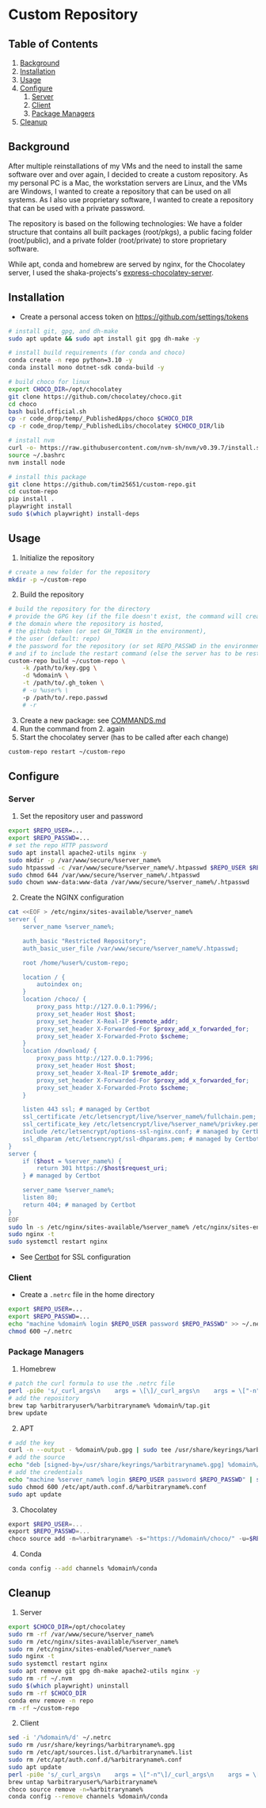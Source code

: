 # Custom Repository

## Table of Contents

1. [Background](#background)
2. [Installation](#installation)
3. [Usage](#usage)
4. [Configure](#configure)
    1. [Server](#server)
    2. [Client](#client)
    3. [Package Managers](#package-managers)
5. [Cleanup](#cleanup)


## Background

After multiple reinstallations of my VMs and the need to install the same software over and over again, I decided to create a custom repository.
As my personal PC is a Mac, the workstation servers are Linux, and the VMs are Windows, I wanted to create a repository that can be used on all systems.
As I also use proprietary software, I wanted to create a repository that can be used with a private password.

The repository is based on the following technologies:
We have a folder structure that contains all built packages (root/pkgs), a public facing folder (root/public), and a private folder (root/private) to store proprietary software.

While apt, conda and homebrew are served by nginx, for the Chocolatey server, I used the shaka-projects's [express-chocolatey-server](https://github.com/shaka-project/express-chocolatey-server).

## Installation

- Create a personal access token on https://github.com/settings/tokens

```sh
# install git, gpg, and dh-make
sudo apt update && sudo apt install git gpg dh-make -y

# install build requirements (for conda and choco)
conda create -n repo python=3.10 -y
conda install mono dotnet-sdk conda-build -y

# build choco for linux
export CHOCO_DIR=/opt/chocolatey
git clone https://github.com/chocolatey/choco.git
cd choco
bash build.official.sh
cp -r code_drop/temp/_PublishedApps/choco $CHOCO_DIR
cp -r code_drop/temp/_PublishedLibs/chocolatey $CHOCO_DIR/lib

# install nvm
curl -o- https://raw.githubusercontent.com/nvm-sh/nvm/v0.39.7/install.sh | bash
source ~/.bashrc
nvm install node

# install this package
git clone https://github.com/tim25651/custom-repo.git
cd custom-repo
pip install . 
playwright install
sudo $(which playwright) install-deps
```

## Usage

1. Initialize the repository
```sh
# create a new folder for the repository
mkdir -p ~/custom-repo
```
2. Build the repository
```sh
# build the repository for the directory
# provide the GPG key (if the file doesn't exist, the command will create a new key at the specified location) 
# the domain where the repository is hosted,
# the github token (or set GH_TOKEN in the environment),
# the user (default: repo)
# the password for the repository (or set REPO_PASSWD in the environment)
# and if to include the restart command (else the server has to be restarted manually, see 5.)
custom-repo build ~/custom-repo \
    -k /path/to/key.gpg \
    -d %domain% \
    -t /path/to/.gh_token \
    # -u %user% \
    -p /path/to/.repo.passwd
    # -r
```
3. Create a new package: see [COMMANDS.md](COMMANDS.md)
4. Run the command from 2. again
5. Start the chocolatey server (has to be called after each change)
```sh
custom-repo restart ~/custom-repo
```

## Configure

### Server
1. Set the repository user and password
```sh
export $REPO_USER=...
export $REPO_PASSWD=...
# set the repo HTTP password
sudo apt install apache2-utils nginx -y
sudo mkdir -p /var/www/secure/%server_name%
sudo htpasswd -c /var/www/secure/%server_name%/.htpasswd $REPO_USER $REPO_PASS
sudo chmod 644 /var/www/secure/%server_name%/.htpasswd
sudo chown www-data:www-data /var/www/secure/%server_name%/.htpasswd
```
2. Create the NGINX configuration
```sh
cat <<EOF > /etc/nginx/sites-available/%server_name%
server {
    server_name %server_name%;

    auth_basic "Restricted Repository";
    auth_basic_user_file /var/www/secure/%server_name%/.htpasswd;

    root /home/%user%/custom-repo;

    location / {
        autoindex on;
    }
    location /choco/ {
        proxy_pass http://127.0.0.1:7996/;
        proxy_set_header Host $host;
        proxy_set_header X-Real-IP $remote_addr;
        proxy_set_header X-Forwarded-For $proxy_add_x_forwarded_for;
        proxy_set_header X-Forwarded-Proto $scheme;
    }
    location /download/ {
        proxy_pass http://127.0.0.1:7996;
        proxy_set_header Host $host;
        proxy_set_header X-Real-IP $remote_addr;
        proxy_set_header X-Forwarded-For $proxy_add_x_forwarded_for;
        proxy_set_header X-Forwarded-Proto $scheme;
    }

    listen 443 ssl; # managed by Certbot
    ssl_certificate /etc/letsencrypt/live/%server_name%/fullchain.pem; # managed by Certbot
    ssl_certificate_key /etc/letsencrypt/live/%server_name%/privkey.pem; # managed by Certbot
    include /etc/letsencrypt/options-ssl-nginx.conf; # managed by Certbot
    ssl_dhparam /etc/letsencrypt/ssl-dhparams.pem; # managed by Certbot
}
server {
    if ($host = %server_name%) {
        return 301 https://$host$request_uri;
    } # managed by Certbot

    server_name %server_name%;
    listen 80;
    return 404; # managed by Certbot
}
EOF
sudo ln -s /etc/nginx/sites-available/%server_name% /etc/nginx/sites-enabled/%server_name%
sudo nginx -t
sudo systemctl restart nginx
```
- See [Certbot](https://certbot.eff.org/instructions?ws=nginx&os=ubuntufocal) for SSL configuration

### Client

- Create a `.netrc` file in the home directory
```sh
export $REPO_USER=...
export $REPO_PASSWD=...
echo "machine %domain% login $REPO_USER password $REPO_PASSWD" >> ~/.netrc
chmod 600 ~/.netrc
```

### Package Managers
1. Homebrew
```sh
# patch the curl formula to use the .netrc file
perl -pi0e 's/_curl_args\n    args = \[\]/_curl_args\n    args = \["-n"\]/igs\' /opt/homebrew/Library/Homebrew/curl.rb
# add the repository
brew tap %arbitraryuser%/%arbitraryname% %domain%/tap.git
brew update
```
2. APT
```sh
# add the key
curl -n --output - %domain%/pub.gpg | sudo tee /usr/share/keyrings/%arbitraryname%.gpg > /dev/null
# add the source
echo "deb [signed-by=/usr/share/keyrings/%arbitraryname%.gpg] %domain%/debs/ stable main" | sudo tee /etc/apt/sources.list.d/%arbitraryname%.list > /dev/null
# add the credentials
echo "machine %server_name% login $REPO_USER password $REPO_PASSWD" | sudo tee /etc/apt/auth.conf.d/%arbitraryname%.conf > /dev/null
sudo chmod 600 /etc/apt/auth.conf.d/%arbitraryname%.conf
sudo apt update
```
3. Chocolatey
```powershell
export $REPO_USER=...
export $REPO_PASSWD=...
choco source add -n=%arbitraryname% -s="https://%domain%/choco/" -u=$REPO_USER -p=$REPO_PASSWD
```
4. Conda
```sh
conda config --add channels %domain%/conda
```

## Cleanup

1. Server
```sh
export $CHOCO_DIR=/opt/chocolatey
sudo rm -rf /var/www/secure/%server_name%
sudo rm /etc/nginx/sites-available/%server_name%
sudo rm /etc/nginx/sites-enabled/%server_name%
sudo nginx -t
sudo systemctl restart nginx
sudo apt remove git gpg dh-make apache2-utils nginx -y
sudo rm -rf ~/.nvm
sudo $(which playwright) uninstall
sudo rm -rf $CHOCO_DIR
conda env remove -n repo
rm -rf ~/custom-repo
```

2. Client
```sh
sed -i '/%domain%/d' ~/.netrc
sudo rm /usr/share/keyrings/%arbitraryname%.gpg
sudo rm /etc/apt/sources.list.d/%arbitraryname%.list
sudo rm /etc/apt/auth.conf.d/%arbitraryname%.conf
sudo apt update
perl -pi0e 's/_curl_args\n    args = \["-n"\]/_curl_args\n    args = \[\]/igs\' /opt/homebrew/Library/Homebrew/curl.rb
brew untap %arbitraryuser%/%arbitraryname%
choco source remove -n=%arbitraryname%
conda config --remove channels %domain%/conda
```

